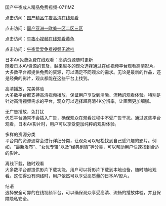 国产午夜成人精品免费视频-0711MZ  

点击访问：<a href="https://heiliaowzu4ur.pages.dev">国产精品午夜高清在线观看</a>  

点击访问：<a href="https://heiliaowt0d7p.pages.dev">国产亚洲一欧美一区二区三区</a>  

点击访问：<a href="https://heiliaoxwd5i8.pages.dev">午夜小视频在线观看黄色</a>  

点击访问：<a href="https://heiliaoow5kzm.pages.dev">午夜爱爱免费视频无遮挡</a>  

日本AV免费免费在线观看：高清资源随时更新  
随着日本AV资源的普及，越来越多的观众选择通过在线视频平台观看高清影片。大多数平台都提供免费的资源，可以满足不同观众的需求。无论是最新的作品，还是经典的影片，观众都能在这些平台上找到。  

高清播放，完美体验  
大多数平台都支持高清视频播放，保证用户享受到清晰、流畅的观看体验。特别是针对高清视频需求的平台，观众可以选择超高清4K分辨率，让画面更加细腻。  

无广告播放，免打扰  
优质平台通常不会插入广告，确保观众在观看过程中不受广告干扰。通过这些平台观看，日本AV影片时，用户可以享受更加纯粹的观影体验。  

多样的资源分类  
平台内的资源通常会进行详细分类，让观众可以轻松找到自己感兴趣的影片。例如，“最新发布”、“女优专辑”以及“经典剧情”等分类，可以帮助用户快速找到合适的影片。  

离线下载，随时观看  
大多数平台都提供影片下载功能，用户可以将影片下载到本地设备，随时随地观看。这使得没有网络时，用户依然可以享受高质量的日本AV影片。  

结语  
选择安全可靠的在线视频平台，可以确保观众享受高清、流畅的播放体验，并且保障隐私安全。  

<span style="display:none;">[Canonical link](https://github.com/ron676577/javrb16 )</span>
